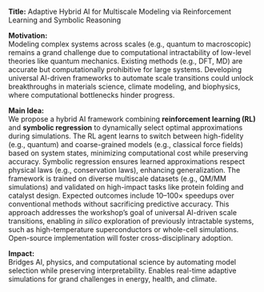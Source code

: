 **Title:** Adaptive Hybrid AI for Multiscale Modeling via Reinforcement Learning and Symbolic Reasoning  

**Motivation:**  
Modeling complex systems across scales (e.g., quantum to macroscopic) remains a grand challenge due to computational intractability of low-level theories like quantum mechanics. Existing methods (e.g., DFT, MD) are accurate but computationally prohibitive for large systems. Developing universal AI-driven frameworks to automate scale transitions could unlock breakthroughs in materials science, climate modeling, and biophysics, where computational bottlenecks hinder progress.  

**Main Idea:**  
We propose a hybrid AI framework combining **reinforcement learning (RL)** and **symbolic regression** to dynamically select optimal approximations during simulations. The RL agent learns to switch between high-fidelity (e.g., quantum) and coarse-grained models (e.g., classical force fields) based on system states, minimizing computational cost while preserving accuracy. Symbolic regression ensures learned approximations respect physical laws (e.g., conservation laws), enhancing generalization. The framework is trained on diverse multiscale datasets (e.g., QM/MM simulations) and validated on high-impact tasks like protein folding and catalyst design. Expected outcomes include 10–100× speedups over conventional methods without sacrificing predictive accuracy. This approach addresses the workshop’s goal of universal AI-driven scale transitions, enabling *in silico* exploration of previously intractable systems, such as high-temperature superconductors or whole-cell simulations. Open-source implementation will foster cross-disciplinary adoption.  

**Impact:**  
Bridges AI, physics, and computational science by automating model selection while preserving interpretability. Enables real-time adaptive simulations for grand challenges in energy, health, and climate.